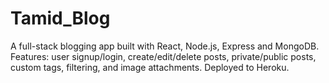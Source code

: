 # Tamid_Blog
A full-stack blogging app built with React, Node.js, Express and MongoDB. Features: user signup/login, create/edit/delete posts, private/public posts, custom tags, filtering, and image attachments. Deployed to Heroku.
